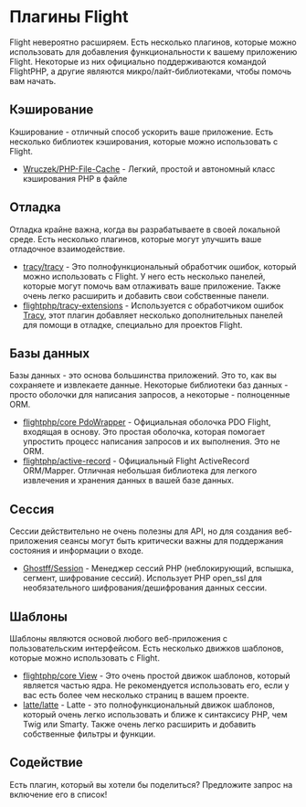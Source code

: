 # Плагины Flight

Flight невероятно расширяем. Есть несколько плагинов, которые можно использовать для добавления функциональности к вашему приложению Flight. Некоторые из них официально поддерживаются командой FlightPHP, а другие являются микро/лайт-библиотеками, чтобы помочь вам начать.

## Кэширование

Кэширование - отличный способ ускорить ваше приложение. Есть несколько библиотек кэширования, которые можно использовать с Flight.

- [Wruczek/PHP-File-Cache](/awesome-plugins/php-file-cache) - Легкий, простой и автономный класс кэширования PHP в файле

## Отладка

Отладка крайне важна, когда вы разрабатываете в своей локальной среде. Есть несколько плагинов, которые могут улучшить ваше отладочное взаимодействие.

- [tracy/tracy](/awesome-plugins/tracy) - Это полнофункциональный обработчик ошибок, который можно использовать с Flight. У него есть несколько панелей, которые могут помочь вам отлаживать ваше приложение. Также очень легко расширить и добавить свои собственные панели.
- [flightphp/tracy-extensions](/awesome-plugins/tracy-extensions) - Используется с обработчиком ошибок [Tracy](/awesome-plugins/tracy), этот плагин добавляет несколько дополнительных панелей для помощи в отладке, специально для проектов Flight.

## Базы данных

Базы данных - это основа большинства приложений. Это то, как вы сохраняете и извлекаете данные. Некоторые библиотеки баз данных - просто оболочки для написания запросов, а некоторые - полноценные ORM.

- [flightphp/core PdoWrapper](/awesome-plugins/pdo-wrapper) - Официальная оболочка PDO Flight, входящая в основу. Это простая оболочка, которая помогает упростить процесс написания запросов и их выполнения. Это не ORM.
- [flightphp/active-record](/awesome-plugins/active-record) - Официальный Flight ActiveRecord ORM/Mapper. Отличная небольшая библиотека для легкого извлечения и хранения данных в вашей базе данных.

## Сессия

Сессии действительно не очень полезны для API, но для создания веб-приложения сеансы могут быть критически важны для поддержания состояния и информации о входе.

- [Ghostff/Session](/awesome-plugins/session) - Менеджер сессий PHP (неблокирующий, вспышка, сегмент, шифрование сессий). Использует PHP open_ssl для необязательного шифрования/дешифрования данных сессии.

## Шаблоны

Шаблоны являются основой любого веб-приложения с пользовательским интерфейсом. Есть несколько движков шаблонов, которые можно использовать с Flight.

- [flightphp/core View](/learn#views) - Это очень простой движок шаблонов, который является частью ядра. Не рекомендуется использовать его, если у вас есть более чем несколько страниц в вашем проекте.
- [latte/latte](/awesome-plugins/latte) - Latte - это полнофункциональный движок шаблонов, который очень легко использовать и ближе к синтаксису PHP, чем Twig или Smarty. Также очень легко расширить и добавить собственные фильтры и функции.

## Содействие

Есть плагин, который вы хотели бы поделиться? Предложите запрос на включение его в список!